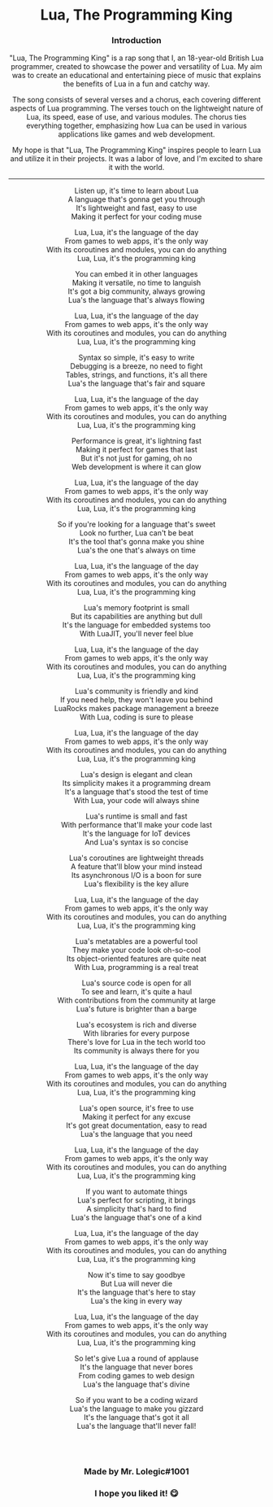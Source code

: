 <h1 align="center">Lua, The Programming King</h1>

<div align="center">

### Introduction
"Lua, The Programming King" is a rap song that I, an 18-year-old British Lua programmer, created to showcase the power and versatility of Lua. My aim was to create an educational and entertaining piece of music that explains the benefits of Lua in a fun and catchy way.

The song consists of several verses and a chorus, each covering different aspects of Lua programming. The verses touch on the lightweight nature of Lua, its speed, ease of use, and various modules. The chorus ties everything together, emphasizing how Lua can be used in various applications like games and web development.

My hope is that "Lua, The Programming King" inspires people to learn Lua and utilize it in their projects. It was a labor of love, and I'm excited to share it with the world.
</div>


---

<div align="center">

Listen up, it's time to learn about Lua</br>
A language that's gonna get you through</br>
It's lightweight and fast, easy to use</br>
Making it perfect for your coding muse</br>

Lua, Lua, it's the language of the day</br>
From games to web apps, it's the only way</br>
With its coroutines and modules, you can do anything</br>
Lua, Lua, it's the programming king</br>

You can embed it in other languages</br>
Making it versatile, no time to languish</br>
It's got a big community, always growing</br>
Lua's the language that's always flowing</br>

Lua, Lua, it's the language of the day</br>
From games to web apps, it's the only way</br>
With its coroutines and modules, you can do anything</br>
Lua, Lua, it's the programming king</br>

Syntax so simple, it's easy to write</br>
Debugging is a breeze, no need to fight</br>
Tables, strings, and functions, it's all there</br>
Lua's the language that's fair and square</br>

Lua, Lua, it's the language of the day</br>
From games to web apps, it's the only way</br>
With its coroutines and modules, you can do anything</br>
Lua, Lua, it's the programming king</br>

Performance is great, it's lightning fast</br>
Making it perfect for games that last</br>
But it's not just for gaming, oh no</br>
Web development is where it can glow</br>

Lua, Lua, it's the language of the day </br>
From games to web apps, it's the only way </br>
With its coroutines and modules, you can do anything </br>
Lua, Lua, it's the programming king</br>

So if you're looking for a language that's sweet</br>
Look no further, Lua can't be beat</br>
It's the tool that's gonna make you shine</br>
Lua's the one that's always on time</br>

Lua, Lua, it's the language of the day </br>
From games to web apps, it's the only way </br>
With its coroutines and modules, you can do anything</br> 
Lua, Lua, it's the programming king</br>

Lua's memory footprint is small</br>
But its capabilities are anything but dull</br>
It's the language for embedded systems too</br>
With LuaJIT, you'll never feel blue</br>

Lua, Lua, it's the language of the day </br>
From games to web apps, it's the only way </br>
With its coroutines and modules, you can do anything </br>
Lua, Lua, it's the programming king</br>

Lua's community is friendly and kind</br>
If you need help, they won't leave you behind</br>
LuaRocks makes package management a breeze</br>
With Lua, coding is sure to please</br>

Lua, Lua, it's the language of the day </br>
From games to web apps, it's the only way </br>
With its coroutines and modules, you can do anything </br>
Lua, Lua, it's the programming king</br>

Lua's design is elegant and clean </br>
Its simplicity makes it a programming dream </br>
It's a language that's stood the test of time</br> 
With Lua, your code will always shine</br>

Lua's runtime is small and fast </br>
With performance that'll make your code last </br>
It's the language for IoT devices </br>
And Lua's syntax is so concise</br>

Lua's coroutines are lightweight threads </br>
A feature that'll blow your mind instead </br>
Its asynchronous I/O is a boon for sure </br>
Lua's flexibility is the key allure</br>

Lua, Lua, it's the language of the day </br>
From games to web apps, it's the only way </br>
With its coroutines and modules, you can do anything</br> 
Lua, Lua, it's the programming king</br>

Lua's metatables are a powerful tool </br>
They make your code look oh-so-cool </br>
Its object-oriented features are quite neat</br> 
With Lua, programming is a real treat</br>

Lua's source code is open for all</br>
To see and learn, it's quite a haul </br>
With contributions from the community at large</br>
Lua's future is brighter than a barge</br>

Lua's ecosystem is rich and diverse </br>
With libraries for every purpose </br>
There's love for Lua in the tech world too</br> 
Its community is always there for you</br>

Lua, Lua, it's the language of the day </br>
From games to web apps, it's the only way </br>
With its coroutines and modules, you can do anything </br>
Lua, Lua, it's the programming king</br>

Lua's open source, it's free to use</br>
Making it perfect for any excuse</br>
It's got great documentation, easy to read</br>
Lua's the language that you need</br>

Lua, Lua, it's the language of the day </br>
From games to web apps, it's the only way </br>
With its coroutines and modules, you can do anything </br>
Lua, Lua, it's the programming king</br>

If you want to automate things</br>
Lua's perfect for scripting, it brings</br>
A simplicity that's hard to find</br>
Lua's the language that's one of a kind</br>

Lua, Lua, it's the language of the day </br>
From games to web apps, it's the only way </br>
With its coroutines and modules, you can do anything </br>
Lua, Lua, it's the programming king</br>

Now it's time to say goodbye</br>
But Lua will never die</br>
It's the language that's here to stay</br>
Lua's the king in every way</br>

Lua, Lua, it's the language of the day </br>
From games to web apps, it's the only way </br>
With its coroutines and modules, you can do anything </br>
Lua, Lua, it's the programming king</br>

So let's give Lua a round of applause</br>
It's the language that never bores</br>
From coding games to web design</br>
Lua's the language that's divine</br>

So if you want to be a coding wizard</br>
Lua's the language to make you gizzard</br>
It's the language that's got it all</br>
Lua's the language that'll never fall!</br>


</br></br>

<div align="center">

### Made by Mr. Lolegic#1001
### I hope you liked it! 😋

</div>
